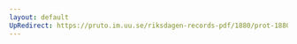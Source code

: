 ```yaml
---
layout: default
UpRedirect: https://pruto.im.uu.se/riksdagen-records-pdf/1880/prot-1880--ak--004.pdf
---
```

